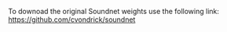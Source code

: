 To  downoad the original Soundnet weights use the following link:
https://github.com/cvondrick/soundnet
